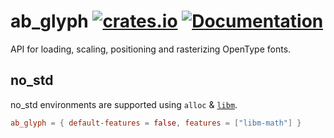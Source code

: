 ab_glyph
[![crates.io](https://img.shields.io/crates/v/ab_glyph.svg)](https://crates.io/crates/ab_glyph)
[![Documentation](https://docs.rs/ab_glyph/badge.svg)](https://docs.rs/ab_glyph)
========
API for loading, scaling, positioning and rasterizing OpenType fonts.

## no_std
no_std environments are supported using `alloc` & [`libm`](https://github.com/rust-lang/libm).
```toml
ab_glyph = { default-features = false, features = ["libm-math"] }
```
